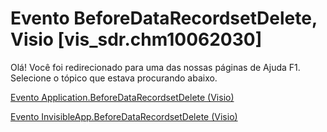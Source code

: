 
# Evento BeforeDataRecordsetDelete, Visio [vis_sdr.chm10062030]

Olá! Você foi redirecionado para uma das nossas páginas de Ajuda F1. Selecione o tópico que estava procurando abaixo.

[Evento Application.BeforeDataRecordsetDelete (Visio)](http://msdn.microsoft.com/library/b0da57d0-d87f-410c-cfdc-abf8a7bd4b3b%28Office.15%29.aspx)

[Evento InvisibleApp.BeforeDataRecordsetDelete (Visio)](http://msdn.microsoft.com/library/0d007a29-b7a9-5355-b3d4-dca8600ddc9f%28Office.15%29.aspx)

